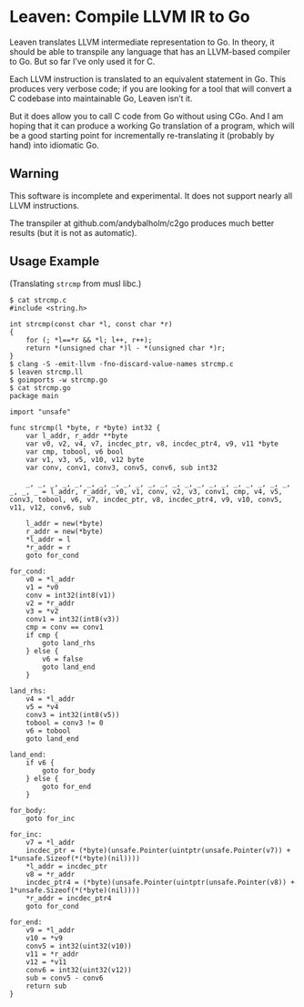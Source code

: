 # Leaven: Compile LLVM IR to Go

Leaven translates LLVM intermediate representation to Go. 
In theory, it should be able to transpile any language that has an LLVM-based compiler to Go.
But so far I’ve only used it for C.

Each LLVM instruction is translated to an equivalent statement in Go.
This produces very verbose code;
if you are looking for a tool that will convert a C codebase into maintainable Go,
Leaven isn’t it.

But it does allow you to call C code from Go without using CGo.
And I am hoping that it can produce a working Go translation of a program,
which will be a good starting point for incrementally re-translating it
(probably by hand) into idiomatic Go.

## Warning

This software is incomplete and experimental.
It does not support nearly all LLVM instructions.

The transpiler at github.com/andybalholm/c2go produces much better results
(but it is not as automatic).

## Usage Example
(Translating `strcmp` from musl libc.)

	$ cat strcmp.c
	#include <string.h>

	int strcmp(const char *l, const char *r)
	{
		for (; *l==*r && *l; l++, r++);
		return *(unsigned char *)l - *(unsigned char *)r;
	}
	$ clang -S -emit-llvm -fno-discard-value-names strcmp.c
	$ leaven strcmp.ll
	$ goimports -w strcmp.go
	$ cat strcmp.go
	package main

	import "unsafe"

	func strcmp(l *byte, r *byte) int32 {
		var l_addr, r_addr **byte
		var v0, v2, v4, v7, incdec_ptr, v8, incdec_ptr4, v9, v11 *byte
		var cmp, tobool, v6 bool
		var v1, v3, v5, v10, v12 byte
		var conv, conv1, conv3, conv5, conv6, sub int32

		_, _, _, _, _, _, _, _, _, _, _, _, _, _, _, _, _, _, _, _, _, _, _, _, _ = l_addr, r_addr, v0, v1, conv, v2, v3, conv1, cmp, v4, v5, conv3, tobool, v6, v7, incdec_ptr, v8, incdec_ptr4, v9, v10, conv5, v11, v12, conv6, sub

		l_addr = new(*byte)
		r_addr = new(*byte)
		*l_addr = l
		*r_addr = r
		goto for_cond

	for_cond:
		v0 = *l_addr
		v1 = *v0
		conv = int32(int8(v1))
		v2 = *r_addr
		v3 = *v2
		conv1 = int32(int8(v3))
		cmp = conv == conv1
		if cmp {
			goto land_rhs
		} else {
			v6 = false
			goto land_end
		}

	land_rhs:
		v4 = *l_addr
		v5 = *v4
		conv3 = int32(int8(v5))
		tobool = conv3 != 0
		v6 = tobool
		goto land_end

	land_end:
		if v6 {
			goto for_body
		} else {
			goto for_end
		}

	for_body:
		goto for_inc

	for_inc:
		v7 = *l_addr
		incdec_ptr = (*byte)(unsafe.Pointer(uintptr(unsafe.Pointer(v7)) + 1*unsafe.Sizeof(*(*byte)(nil))))
		*l_addr = incdec_ptr
		v8 = *r_addr
		incdec_ptr4 = (*byte)(unsafe.Pointer(uintptr(unsafe.Pointer(v8)) + 1*unsafe.Sizeof(*(*byte)(nil))))
		*r_addr = incdec_ptr4
		goto for_cond

	for_end:
		v9 = *l_addr
		v10 = *v9
		conv5 = int32(uint32(v10))
		v11 = *r_addr
		v12 = *v11
		conv6 = int32(uint32(v12))
		sub = conv5 - conv6
		return sub
	}

